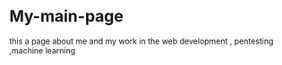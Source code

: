 # My-main-page
this a page about me and my work in the web development , pentesting ,machine learning
